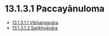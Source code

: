 

# 13.1.3.1 Paccayānuloma

* [13.1.3.1.1 Vibhaṅgavāra](13.1.3.1/13.1.3.1.1.md)
* [13.1.3.1.2 Saṅkhyāvāra](13.1.3.1/13.1.3.1.2.md)



